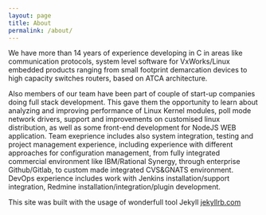 ```yaml
---
layout: page
title: About
permalink: /about/
---
```


We have more than 14 years of experience developing in C in areas like communication protocols, system level software for VxWorks/Linux embedded products ranging from small footprint demarcation devices to high capacity switches routers, based on ATCA architecture.

Also members of our team have been part of couple of start-up companies doing full stack development. This gave them the opportunity to learn about analyzing and improving performance of Linux Kernel modules, poll mode network drivers, support and improvements on customised linux distribution, as well as some front-end development for NodeJS WEB application.
Team exeprience includes also system integration, testing and project management experience, including experience with different approaches for configuration management, from fully integrated commercial environment like IBM/Rational Synergy, through enterprise Github/Gitlab, to custom made integrated CVS&GNATS environment.
DevOps experience includes work with Jenkins installation/support integration, Redmine installation/integration/plugin development.



This site was built with the usage of wonderfull tool Jekyll [jekyllrb.com](https://jekyllrb.com/)
